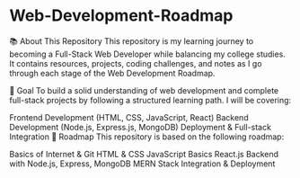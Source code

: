 # Web-Development-Roadmap

📚 About This Repository
This repository is my learning journey to becoming a Full-Stack Web Developer while balancing my college studies. It contains resources, projects, coding challenges, and notes as I go through each stage of the Web Development Roadmap.

🎯 Goal
To build a solid understanding of web development and complete full-stack projects by following a structured learning path. I will be covering:

Frontend Development (HTML, CSS, JavaScript, React)
Backend Development (Node.js, Express.js, MongoDB)
Deployment & Full-stack Integration
📝 Roadmap
This repository is based on the following roadmap:

Basics of Internet & Git
HTML & CSS
JavaScript Basics
React.js
Backend with Node.js, Express, MongoDB
MERN Stack Integration & Deployment
